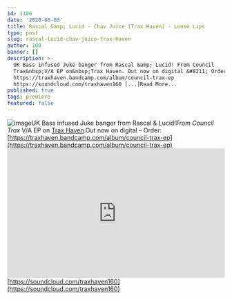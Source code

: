 ```yaml
---
id: 1106
date: '2020-05-03'
title: Rascal &amp; Lucid - Chav Juice (Trax Haven) - Loose Lips
type: post
slug: rascal-lucid-chav-juice-trax-haven
author: 100
banner: []
description: >-
  UK Bass infused Juke banger from Rascal &amp; Lucid! From Council
  Trax&nbsp;V/A EP on&nbsp;Trax Haven. Out now on digital &#8211; Order:
  https://traxhaven.bandcamp.com/album/council-trax-ep
  https://soundcloud.com/traxhaven160 [...]Read More...
published: true
tags: premiere
featured: false
---
```

![image](../undefined)UK Bass infused Juke banger from Rascal & Lucid!From _Council Trax_ V/A EP on [Trax Haven](https://traxhaven.bandcamp.com/).Out now on digital – Order: [](https://traxhaven.bandcamp.com/album/council-trax-ep)[https://traxhaven.bandcamp.com/album/council-trax-ep](https://traxhaven.bandcamp.com/album/council-trax-ep)<iframe width='100%' height='300' scrolling='no' frameborder='no' allow='autoplay' src='https://w.soundcloud.com/player/?url=https%3A//api.soundcloud.com/tracks/812827444&color=%23ff5500&auto_play=false&hide_related=true&show_comments=true&show_user=true&show_reposts=false&show_teaser=false'></iframe>[https://soundcloud.com/traxhaven160](https://soundcloud.com/traxhaven160)